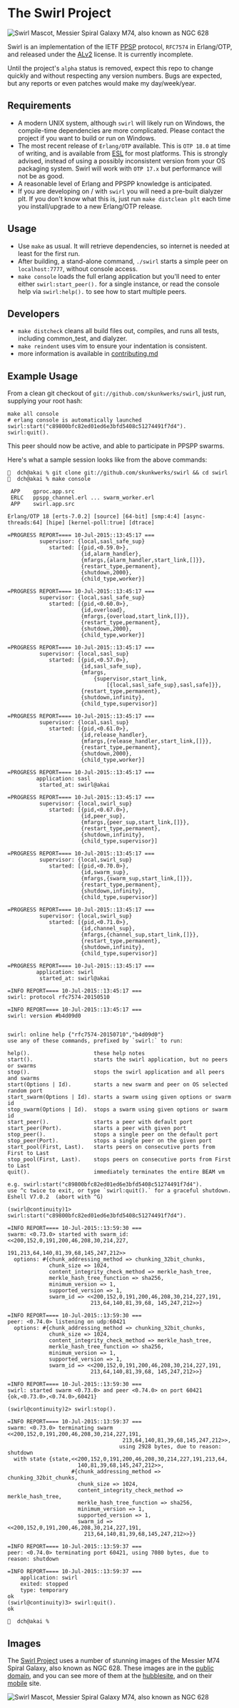 # The Swirl Project

![Swirl Mascot, Messier Spiral Galaxy M74, also known as NGC 628][swirl_m74_small]

Swirl is an implementation of the IETF [PPSP] protocol, `RFC7574` in
Erlang/OTP, and released under the [ALv2] license. It is currently incomplete.

Until the project's `alpha` status is removed, expect this repo to change
quickly and without respecting any version numbers. Bugs are expected, but
any reports or even patches would make my day/week/year.

## Requirements

- A modern UNIX system, although `swirl` will likely run on Windows, the
    compile-time dependencies are more complicated. Please contact the
    project if you want to build or run on Windows.
- The most recent release of `Erlang/OTP` available. This is `OTP 18.0` at
    time of writing, and is available from [ESL] for most platforms. This
    is strongly advised, instead of using a possibly inconsistent version from
    your OS packaging system. Swirl will work with `OTP 17.x` but performance
    will not be as good.
- A reasonable level of Erlang and PPSPP knowledge is anticipated.
- If you are developing on / with `swirl` you will need a pre-built dialyzer
    plt. If you don't know what this is, just run `make distclean plt` each
    time you install/upgrade to a new Erlang/OTP release.

## Usage

- Use `make` as usual. It will retrieve dependencies, so internet is needed
  at least for the first run.
- After building, a stand-alone command, `./swirl` starts a simple peer
    on `localhost:7777`, without console access.
- `make console` loads the full erlang application but you'll need to enter
  either `swirl:start_peer().` for a single instance, or read the
  console help via `swirl:help().` to see how to start multiple peers.

## Developers

- `make distcheck` cleans all build files out, compiles, and runs all tests,
  including common_test, and dialyzer.
- `make reindent` uses vim to ensure your indentation is consistent.
- more information is available in [contributing.md]

## Example Usage

From a clean git checkout of `git://github.com/skunkwerks/swirl`,
just run, supplying your root hash:

    make all console
    # erlang console is automatically launched
    swirl:start("c89800bfc82ed01ed6e3bfd5408c51274491f7d4").
    swirl:quit().

This peer should now be active, and able to participate in PPSPP swarms.

Here's what a sample session looks like from the above commands:

```
🌈  dch@akai % git clone git://github.com/skunkwerks/swirl && cd swirl
🌈  dch@akai % make console

 APP    gproc.app.src
 ERLC   ppspp_channel.erl ... swarm_worker.erl
 APP    swirl.app.src

Erlang/OTP 18 [erts-7.0.2] [source] [64-bit] [smp:4:4] [async-threads:64] [hipe] [kernel-poll:true] [dtrace]

=PROGRESS REPORT==== 10-Jul-2015::13:45:17 ===
          supervisor: {local,sasl_safe_sup}
             started: [{pid,<0.59.0>},
                       {id,alarm_handler},
                       {mfargs,{alarm_handler,start_link,[]}},
                       {restart_type,permanent},
                       {shutdown,2000},
                       {child_type,worker}]

=PROGRESS REPORT==== 10-Jul-2015::13:45:17 ===
          supervisor: {local,sasl_safe_sup}
             started: [{pid,<0.60.0>},
                       {id,overload},
                       {mfargs,{overload,start_link,[]}},
                       {restart_type,permanent},
                       {shutdown,2000},
                       {child_type,worker}]

=PROGRESS REPORT==== 10-Jul-2015::13:45:17 ===
          supervisor: {local,sasl_sup}
             started: [{pid,<0.57.0>},
                       {id,sasl_safe_sup},
                       {mfargs,
                           {supervisor,start_link,
                               [{local,sasl_safe_sup},sasl,safe]}},
                       {restart_type,permanent},
                       {shutdown,infinity},
                       {child_type,supervisor}]

=PROGRESS REPORT==== 10-Jul-2015::13:45:17 ===
          supervisor: {local,sasl_sup}
             started: [{pid,<0.61.0>},
                       {id,release_handler},
                       {mfargs,{release_handler,start_link,[]}},
                       {restart_type,permanent},
                       {shutdown,2000},
                       {child_type,worker}]

=PROGRESS REPORT==== 10-Jul-2015::13:45:17 ===
         application: sasl
          started_at: swirl@akai

=PROGRESS REPORT==== 10-Jul-2015::13:45:17 ===
          supervisor: {local,swirl_sup}
             started: [{pid,<0.67.0>},
                       {id,peer_sup},
                       {mfargs,{peer_sup,start_link,[]}},
                       {restart_type,permanent},
                       {shutdown,infinity},
                       {child_type,supervisor}]

=PROGRESS REPORT==== 10-Jul-2015::13:45:17 ===
          supervisor: {local,swirl_sup}
             started: [{pid,<0.70.0>},
                       {id,swarm_sup},
                       {mfargs,{swarm_sup,start_link,[]}},
                       {restart_type,permanent},
                       {shutdown,infinity},
                       {child_type,supervisor}]

=PROGRESS REPORT==== 10-Jul-2015::13:45:17 ===
          supervisor: {local,swirl_sup}
             started: [{pid,<0.71.0>},
                       {id,channel_sup},
                       {mfargs,{channel_sup,start_link,[]}},
                       {restart_type,permanent},
                       {shutdown,infinity},
                       {child_type,supervisor}]

=PROGRESS REPORT==== 10-Jul-2015::13:45:17 ===
         application: swirl
          started_at: swirl@akai

=INFO REPORT==== 10-Jul-2015::13:45:17 ===
swirl: protocol rfc7574-20150510

=INFO REPORT==== 10-Jul-2015::13:45:17 ===
swirl: version #b4d09d0


swirl: online help {"rfc7574-20150710","b4d09d0"}
use any of these commands, prefixed by `swirl:` to run:

help().                    these help notes
start().                   starts the swirl application, but no peers or swarms
stop().                    stops the swirl application and all peers and swarms
start(Options | Id).       starts a new swarm and peer on OS selected random port
start_swarm(Options | Id). starts a swarm using given options or swarm id
stop_swarm(Options | Id).  stops a swarm using given options or swarm id
start_peer().              starts a peer with default port
start_peer(Port).          starts a peer with given port
stop_peer().               stops a single peer on the default port
stop_peer(Port).           stops a single peer on the given port
start_pool(First, Last).   starts peers on consecutive ports from First to Last
stop_pool(First, Last).    stops peers on consecutive ports from First to Last
quit().                    immediately terminates the entire BEAM vm

e.g. swirl:start("c89800bfc82ed01ed6e3bfd5408c51274491f7d4").
use ^c twice to exit, or type `swirl:quit().` for a graceful shutdown.
Eshell V7.0.2  (abort with ^G)

(swirl@continuity)1> swirl:start("c89800bfc82ed01ed6e3bfd5408c51274491f7d4").

=INFO REPORT==== 10-Jul-2015::13:59:30 ===
swarm: <0.73.0> started with swarm_id:<<200,152,0,191,200,46,208,30,214,227,
                                        191,213,64,140,81,39,68,145,247,212>>
  options: #{chunk_addressing_method => chunking_32bit_chunks,
             chunk_size => 1024,
             content_integrity_check_method => merkle_hash_tree,
             merkle_hash_tree_function => sha256,
             minimum_version => 1,
             supported_version => 1,
             swarm_id => <<200,152,0,191,200,46,208,30,214,227,191,
                          213,64,140,81,39,68, 145,247,212>>}

=INFO REPORT==== 10-Jul-2015::13:59:30 ===
peer: <0.74.0> listening on udp:60421
  options: #{chunk_addressing_method => chunking_32bit_chunks,
             chunk_size => 1024,
             content_integrity_check_method => merkle_hash_tree,
             merkle_hash_tree_function => sha256,
             minimum_version => 1,
             supported_version => 1,
             swarm_id => <<200,152,0,191,200,46,208,30,214,227,191,
                          213,64,140,81,39,68, 145,247,212>>}

=INFO REPORT==== 10-Jul-2015::13:59:30 ===
swirl: started swarm <0.73.0> and peer <0.74.0> on port 60421
{ok,<0.73.0>,<0.74.0>,60421}

(swirl@continuity)2> swirl:stop().

=INFO REPORT==== 10-Jul-2015::13:59:37 ===
swarm: <0.73.0> terminating swarm <<200,152,0,191,200,46,208,30,214,227,191,
                                    213,64,140,81,39,68,145,247,212>>,
                                   using 2928 bytes, due to reason: shutdown
  with state {state,<<200,152,0,191,200,46,208,30,214,227,191,213,64,
                      140,81,39,68,145,247,212>>,
                    #{chunk_addressing_method => chunking_32bit_chunks,
                      chunk_size => 1024,
                      content_integrity_check_method => merkle_hash_tree,
                      merkle_hash_tree_function => sha256,
                      minimum_version => 1,
                      supported_version => 1,
                      swarm_id => <<200,152,0,191,200,46,208,30,214,227,191,
                        213,64,140,81,39,68,145,247,212>>}}

=INFO REPORT==== 10-Jul-2015::13:59:37 ===
peer: <0.74.0> terminating port 60421, using 7080 bytes, due to reason: shutdown

=INFO REPORT==== 10-Jul-2015::13:59:37 ===
    application: swirl
    exited: stopped
    type: temporary
ok
(swirl@continuity)3> swirl:quit().
ok

🌈  dch@akai %
```

## Images

The [Swirl Project] uses a number of stunning images of the Messier M74
Spiral Galaxy, also known as NGC 628. These images are in the [public domain],
and you can see more of them at the [hubblesite], and on their [mobile] site.

![Swirl Mascot, Messier Spiral Galaxy M74, also known as NGC 628][swirl_m74_large]

[ALv2]: http://www.apache.org/licenses/LICENSE-2.0.html
[PPSP]: https://datatracker.ietf.org/doc/rfc7574/
[ESL]: https://www.erlang-solutions.com/downloads/download-erlang-otp
[Swirl Project]: http://www.swirl-project.org/
[public domain]: http://hubblesite.org/about_us/copyright.php
[hubblesite]: http://hubblesite.org/gallery/wallpaper/pr2007041a/
[mobile]: http://m.hubblesite.org/vote/pr2007041a
[swirl_m74_small]: https://raw.github.com/wiki/skunkwerks/swirl/logo/hs-2007-41-a-thumb.jpg
[swirl_m74_large]: https://raw.github.com/wiki/skunkwerks/swirl/logo/hs-2007-41-a-web.jpg
[download]: https://raw.github.com/wiki/skunkwerks/swirl/tools/rebar
[contributing.md]: https://github.com/skunkwerks/swirl/blob/develop/CONTRIBUTING.md

